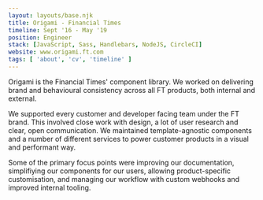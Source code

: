 ```yaml
---
layout: layouts/base.njk
title: Origami - Financial Times
timeline: Sept '16 - May '19
position: Engineer
stack: [JavaScript, Sass, Handlebars, NodeJS, CircleCI]
website: www.origami.ft.com
tags: [ 'about', 'cv', 'timeline' ]
---
```


Origami is the Financial Times' component library. We worked on
delivering brand and behavioural consistency across all FT
products, both internal and external.

We supported every customer and developer facing team under the FT brand. This
involved close work with design, a lot of user research and
clear, open communication. We maintained template-agnostic
components and a number of different services to power
customer products in a visual and performant way.

Some of the primary focus points were
improving our documentation, simplifiying our components
for our users, allowing product-specific customisation, and
managing our workflow with custom webhooks and improved
internal tooling.
